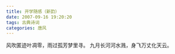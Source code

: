 ```yaml
---
title: 开学随感（新韵）
date: 2007-09-16 19:20:20
tags: 古典诗词
categories: 唐风
---
```

风吹匿迹叶凋零，雨过孤芳梦里寻。
九月长河河水溅，身飞万丈化天云。